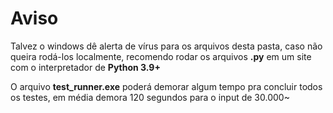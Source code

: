 # Aviso

Talvez o windows dê alerta de vírus para os arquivos desta pasta, caso não queira rodá-los localmente, recomendo rodar os arquivos **.py** em um site com o interpretador de **Python 3.9+**

O arquivo **test_runner.exe** poderá demorar algum tempo pra concluir todos os testes, em média demora 120 segundos para o input de 30.000~
